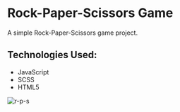 # Rock-Paper-Scissors Game
 A simple Rock-Paper-Scissors game project.
## Technologies Used:
- JavaScript
- SCSS
- HTML5

![r-p-s](https://user-images.githubusercontent.com/64978219/127668209-faa3ca37-7195-4327-82a7-7e89d9b092b6.JPG)
